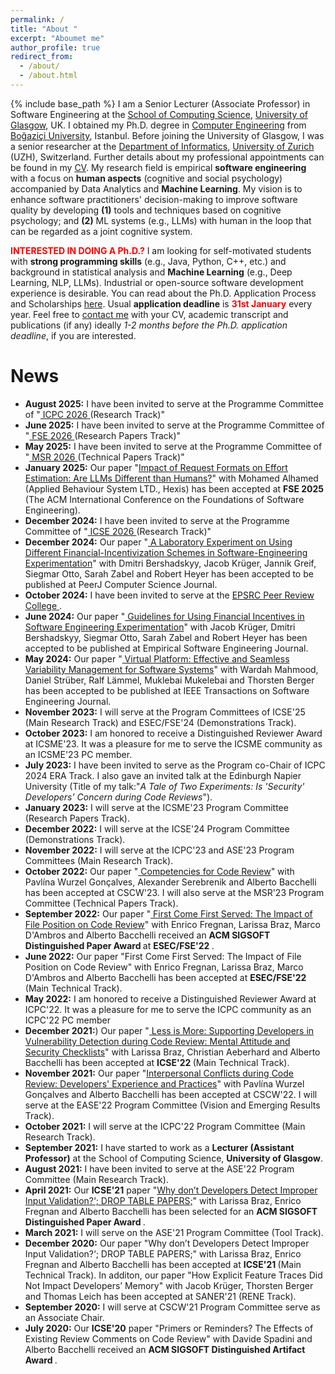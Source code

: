 ```yaml
---
permalink: /
title: "About "
excerpt: "Aboumet me"
author_profile: true
redirect_from: 
  - /about/
  - /about.html
---
```

{% include base_path %}
I am a Senior Lecturer (Associate Professor) in Software Engineering at the <a href="https://www.gla.ac.uk/schools/computing/">School of Computing Science</a>, <a href="https://www.gla.ac.uk">University of Glasgow</a>, UK. I obtained my Ph.D. degree in <a href="https://www.cmpe.boun.edu.tr/">Computer Engineering</a> from  <a href="http://www.boun.edu.tr/en_US">Bo&#287;azi&ccedil;i University</a>, Istanbul. Before joining the University of Glasgow, I was a senior researcher at the <a href="https://www.ifi.uzh.ch/en.html">Department of Informatics</a>, <a href="https://www.uzh.ch/en.html">University of Zurich</a> (UZH), Switzerland. Further details about my professional appointments can be found in my <a href="https://gulcalikli.github.io/files/CV_Gul_Calikli.pdf">CV</a>. My research field is empirical <b>software engineering</b> with a focus on <b>human aspects</b> (cognitive and social psychology) accompanied by Data Analytics and <b>Machine Learning</b>. My vision is to enhance software practitioners' decision-making to improve software quality by developing <b>(1)</b> tools and techniques based on cognitive psychology; and <b>(2)</b> ML systems (e.g., LLMs) with human in the loop that can be regarded as a joint cognitive system.
<p><b style="color:red;">INTERESTED IN DOING A Ph.D.?</b> I am looking for self-motivated students with <b>strong programming skills</b> (e.g., Java, Python, C++, etc.) and background in statistical analysis and <b>Machine Learning</b> (e.g., Deep Learning, NLP, LLMs). Industrial or open-source software development experience is desirable. You can read about the Ph.D. Application Process and Scholarships <a href="https://www.gla.ac.uk/schools/computing/postgraduateresearch/prospectivestudents/">here</a>. Usual <b>application deadline</b> is <b style="color:red;">31st January</b> every year. Feel free to <a href="mailto:handangul.calikli@glasgow.ac.uk">contact me</a> with your CV, academic transcript and publications (if any) ideally <i>1-2 months before the Ph.D. application deadline</i>, if you are interested.</p>

News
======
<ul>

<li><b>August 2025:</b> I have been invited to serve at the Programme Committee of "<a href= https://conf.researchr.org/track/icpc-2026/icpc-2026-research"> ICPC 2026 </a> (Research Track)" </li> 

<li><b>June 2025:</b> I have been invited to serve at the Programme Committee of "<a href=https://conf.researchr.org/track/fse-2026/fse-2026-research-papers"> FSE 2026 </a> (Research Papers Track)" </li>  

<li><b>May 2025:</b> I have been invited to serve at the Programme Committee of "<a href="https://2026.msrconf.org/track/msr-2026-technical-papers"> MSR 2026 </a> (Technical Papers Track)" </li>  

<li><b>January 2025:</b> Our paper "<a href="https://dl.acm.org/doi/10.1145/3715771">Impact of Request Formats on Effort Estimation: Are LLMs Different than Humans?</a>" with Mohamed Alhamed (Applied Behaviour System LTD., Hexis) has been accepted at <b>FSE 2025</b> (The ACM International Conference on the Foundations of Software Engineering). </li>  

<li><b>December 2024:</b> I have been invited to serve at the Programme Committee of "<a href="https://conf.researchr.org/home/icse-2026"> ICSE 2026 </a> (Research Track)"</li>  

<li><b>December 2024:</b> Our paper "<a href="https://arxiv.org/pdf/2202.10985"> A Laboratory Experiment on Using Different Financial-Incentivization Schemes in Software-Engineering Experimentation</a>" with Dmitri Bershadskyy, Jacob Kr&uuml;ger, Jannik Greif, Siegmar Otto, Sarah Zabel and Robert Heyer has been accepted to be published at PeerJ Computer Science Journal.</li>  
  
<li><b>October 2024:</b> I have been invited to serve at the <a href="https://www.ukri.org/councils/epsrc/guidance-for-reviewers/peer-review-college/"> EPSRC Peer Review College </a>.</li>  

<li><b>June 2024:</b> Our paper "<a href="https://link.springer.com/article/10.1007/s10664-024-10517-w"> Guidelines for Using Financial Incentives in Software Engineering Experimentation</a>" with Jacob Kr&uuml;ger, Dmitri Bershadskyy, Siegmar Otto, Sarah Zabel and Robert Heyer has been accepted to be published at Empirical Software Engineering Journal.</li>
  
<li><b>May 2024:</b> Our paper "<a href="https://eprints.gla.ac.uk/325895/2/325895.pdf"> Virtual Platform: Effective and Seamless Variability Management for Software Systems</a>" with Wardah Mahmood, Daniel Str&uuml;ber, Ralf L&auml;mmel, Muklebai Mukelebai and Thorsten Berger has been accepted to be published at IEEE Transactions on Software Engineering Journal.</li>

<li><b>November 2023:</b> I will serve at the Program Committees of ICSE'25 (Main Research Track) and ESEC/FSE'24 (Demonstrations Track).</li>
  
<li><b>October 2023:</b>  I am honored to receive a Distinguished Reviewer Award at ICSME'23. It was a pleasure for me to serve the ICSME community as an ICSME'23 PC member.</li> 

<li><b>July 2023:</b>  I have been invited to serve as the Program co-Chair of ICPC 2024 ERA Track. I also gave an invited talk at the Edinburgh Napier University (Title of my talk:"<i>A Tale of Two Experiments: Is 'Security' Developers’ Concern during Code Reviews</i>").</li> 

<li><b>January 2023:</b> I will serve at the ICSME'23 Program Committee (Research Papers Track).</li> 

<li><b>December 2022:</b> I will serve at the ICSE'24 Program Committee (Demonstrations Track).</li>

<li><b>November 2022:</b> I will serve at the  ICPC'23 and ASE'23 Program Committees (Main Research Track).</li>  

<li><b>October 2022:</b> Our paper "<a href="https://eprints.gla.ac.uk/281901/1/281901.pdf"> Competencies for Code Review</a>" with Pavl&iacute;na Wurzel Gon&ccedil;alves, Alexander Serebrenik and Alberto Bacchelli has been accepted at CSCW'23. I will also serve at the MSR'23 Program Committee (Technical Papers Track).</li>  
  
<li><b>September 2022:</b> Our paper "<a href="https://arxiv.org/pdf/2208.04259.pdf"> First Come First Served: The Impact of File Position on Code Review</a>" with Enrico Fregnan, Larissa Braz, Marco D'Ambros and Alberto Bacchelli received an <b> ACM SIGSOFT Distinguished Paper Award </b> at <b> ESEC/FSE'22 </b>.</li>  

<li><b>June 2022:</b> Our paper "First Come First Served: The Impact of File Position on Code Review" with Enrico Fregnan, Larissa Braz, Marco D'Ambros and Alberto Bacchelli has been accepted at <b> ESEC/FSE'22 </b> (Main Technical Track).</li>
  
<li><b>May 2022:</b> I am honored to receive a Distinguished Reviewer Award at ICPC'22. It was a pleasure for me to serve the ICPC community as an ICPC'22 PC member</li>
  
<li><b>December 2021:</b>) Our paper "<a href="https://arxiv.org/pdf/2202.04586.pdf"> Less is More: Supporting Developers in Vulnerability Detection during Code Review: Mental Attitude and Security Checklists</a>" with Larissa Braz, Christian Aeberhard  and Alberto Bacchelli has been accepted at <b> ICSE'22 </b> (Main Technical Track).</li> 
  
<li><b>November 2021:</b> Our paper "<a href="https://arxiv.org/pdf/2201.05425.pdf">Interpersonal Conflicts during Code Review: Developers' Experience and Practices</a>" with Pavl&iacute;na Wurzel Gon&ccedil;alves and Alberto Bacchelli has been accepted at CSCW'22. I will serve at the EASE'22 Program Committee (Vision and Emerging Results Track).</li> 
  
<li><b>October 2021:</b> I will serve at the ICPC'22 Program Committee (Main Research Track).</li>  

<li><b>September 2021:</b> I have started to work as a <b>Lecturer (Assistant Professor)</b> at the School of Computing Science, <b>University of Glasgow</b>.</li>  

<li><b>August 2021:</b> I have been invited to serve at the ASE'22 Program Committee (Main Research Track).</li>

<li><b>April 2021:</b> Our <b>ICSE'21</b> paper "<a href="https://arxiv.org/abs/2102.06251">Why don’t Developers Detect Improper Input Validation?‘; DROP TABLE PAPERS;</a>" with Larissa Braz, Enrico Fregnan and Alberto Bacchelli has been selected for an <b> ACM SIGSOFT Distinguished Paper Award </b>.</li>
  
<li><b>March 2021:</b> I will serve on the ASE'21 Program Committee (Tool Track).</li>

<li><b>December 2020:</b> Our paper "Why don’t Developers Detect Improper Input Validation?‘; DROP TABLE PAPERS;" with Larissa Braz, Enrico Fregnan and Alberto Bacchelli has been accepted at <b> ICSE'21 </b> (Main Technical Track). In additon, our paper "How Explicit Feature Traces Did Not Impact Developers’ Memory" with Jacob Kr&uuml;ger, Thorsten Berger and Thomas Leich has been accepted at SANER'21 (RENE Track).</li>

<li><b>September 2020:</b> I will serve at CSCW'21 Program Committee serve as an Associate Chair.</li>

<li><b>July 2020:</b> Our <b>ICSE'20</b> paper "Primers or Reminders? The Effects of Existing Review Comments on Code Review" with Davide Spadini and Alberto Bacchelli received an <b> ACM SIGSOFT Distinguished Artifact Award </b> .</li>

</ul>
